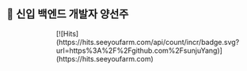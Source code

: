 <h2> 🐣 신입 백엔드 개발자 양선주 </h2>

<div style="margin-left:100">
[![Hits](https://hits.seeyoufarm.com/api/count/incr/badge.svg?url=https%3A%2F%2Fgithub.com%2FsunjuYang)] (https://hits.seeyoufarm.com)
</div>
